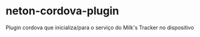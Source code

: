 # neton-cordova-plugin
Plugin cordova que inicializa/para o serviço do Milk's Tracker no dispositivo